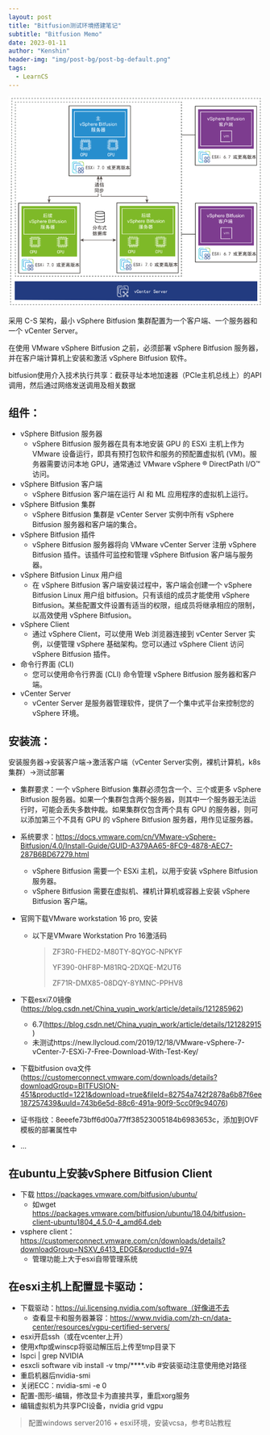 ```yaml
---
layout: post
title: "Bitfusion测试环境搭建笔记"
subtitle: "Bitfusion Memo"
date: 2023-01-11
author: "Kenshin"
header-img: "img/post-bg/post-bg-default.png"
tags: 
  - LearnCS
---
```


![bitfusion集群](/img/in-post/cs_learning/2023-01-11-bitfusion-cluster.png)

采用 C-S 架构，最小 vSphere Bitfusion 集群配置为一个客户端、一个服务器和一个 vCenter Server。

在使用 VMware vSphere Bitfusion 之前，必须部署 vSphere Bitfusion 服务器，并在客户端计算机上安装和激活 vSphere Bitfusion 软件。

bitfusion使用介入技术执行共享：截获寻址本地加速器（PCIe主机总线上）的API调用，然后通过网络发送调用及相关数据

## 组件：
- vSphere Bitfusion 服务器
  - vSphere Bitfusion 服务器在具有本地安装 GPU 的 ESXi 主机上作为 VMware 设备运行，即具有预打包软件和服务的预配置虚拟机 (VM)。服务器需要访问本地 GPU，通常通过 VMware vSphere ® DirectPath I/O™ 访问。
- vSphere Bitfusion 客户端
  - vSphere Bitfusion 客户端在运行 AI 和 ML 应用程序的虚拟机上运行。
- vSphere Bitfusion 集群
  - vSphere Bitfusion 集群是 vCenter Server 实例中所有 vSphere Bitfusion 服务器和客户端的集合。
- vSphere Bitfusion 插件
  - vSphere Bitfusion 服务器将向 VMware vCenter Server 注册 vSphere Bitfusion 插件。该插件可监控和管理 vSphere Bitfusion 客户端与服务器。
- vSphere Bitfusion Linux 用户组
  - 在 vSphere Bitfusion 客户端安装过程中，客户端会创建一个 vSphere Bitfusion Linux 用户组 bitfusion。只有该组的成员才能使用 vSphere Bitfusion。某些配置文件设置有适当的权限，组成员将继承相应的限制，以高效使用 vSphere Bitfusion。
- vSphere Client
  - 通过 vSphere Client，可以使用 Web 浏览器连接到 vCenter Server 实例，以便管理 vSphere 基础架构。您可以通过 vSphere Client 访问 vSphere Bitfusion 插件。
- 命令行界面 (CLI)
  - 您可以使用命令行界面 (CLI) 命令管理 vSphere Bitfusion 服务器和客户端。
- vCenter Server
  - vCenter Server 是服务器管理软件，提供了一个集中式平台来控制您的 vSphere 环境。


## 安装流：

安装服务器→安装客户端→激活客户端（vCenter Server实例，裸机计算机，k8s集群）→测试部署

- 集群要求：一个 vSphere Bitfusion 集群必须包含一个、三个或更多 vSphere Bitfusion 服务器。如果一个集群包含两个服务器，则其中一个服务器无法运行时，可能会丢失多数仲裁。如果集群仅包含两个具有 GPU 的服务器，则可以添加第三个不具有 GPU 的 vSphere Bitfusion 服务器，用作见证服务器。
- 系统要求：https://docs.vmware.com/cn/VMware-vSphere-Bitfusion/4.0/Install-Guide/GUID-A379AA65-8FC9-4878-AEC7-287B6BD67279.html
  - vSphere Bitfusion 需要一个 ESXi 主机，以用于安装 vSphere Bitfusion 服务器。
  - vSphere Bitfusion 需要在虚拟机、裸机计算机或容器上安装 vSphere Bitfusion 客户端。

- 官网下载VMware workstation 16 pro, 安装
  - 以下是VMware Workstation Pro 16激活码
    > ZF3R0-FHED2-M80TY-8QYGC-NPKYF
    > 
    > YF390-0HF8P-M81RQ-2DXQE-M2UT6
    >
    > ZF71R-DMX85-08DQY-8YMNC-PPHV8

- 下载esxi7.0镜像(https://blog.csdn.net/China_yuqin_work/article/details/121285962)
  - 6.7(https://blog.csdn.net/China_yuqin_work/article/details/121282915)
  - 未测试https://new.llycloud.com/2019/12/18/VMware-vSphere-7-vCenter-7-ESXi-7-Free-Download-With-Test-Key/
- 下载bitfusion ova文件(https://customerconnect.vmware.com/downloads/details?downloadGroup=BITFUSION-451&productId=1221&download=true&fileId=82754a742f2878a6b87f6ee187257439&uuId=743b6e5d-88c6-491a-90f9-5cc0f9c94076)
- 证书指纹：8eeefe73bff6d00a77ff38523005184b6983653c，添加到OVF模板的部署属性中
- ...

## 在ubuntu上安装vSphere Bitfusion Client

- 下载 https://packages.vmware.com/bitfusion/ubuntu/
  - 如wget https://packages.vmware.com/bitfusion/ubuntu/18.04/bitfusion-client-ubuntu1804_4.5.0-4_amd64.deb
- vsphere client：https://customerconnect.vmware.com/cn/downloads/details?downloadGroup=NSXV_6413_EDGE&productId=974
  - 管理功能上大于esxi自带管理系统


## 在esxi主机上配置显卡驱动：

- 下载驱动：https://ui.licensing.nvidia.com/software（好像进不去
  - 查看显卡和服务器兼容：https://www.nvidia.com/zh-cn/data-center/resources/vgpu-certified-servers/
- esxi开启ssh（或在vcenter上开）
- 使用xftp或winscp将驱动解压后上传至tmp目录下
- lspci \| grep NVIDIA
- esxcli software vib install -v tmp/****.vib #安装驱动注意使用绝对路径
- 重启机器后nvidia-smi
- 关闭ECC：nvidia-smi -e 0
- 配置-图形-编辑，修改显卡为直接共享，重启xorg服务
- 编辑虚拟机为共享PCI设备，nvidia grid vgpu

> 配置windows server2016 + esxi环境，安装vcsa，参考B站教程